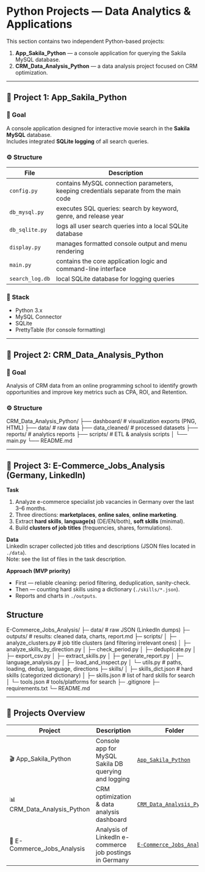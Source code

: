 #     Python Projects — Data Analytics & Applications

This section contains two independent Python-based projects:  
1. **App_Sakila_Python** — a console application for querying the Sakila MySQL database.  
2. **CRM_Data_Analysis_Python** — a data analysis project focused on CRM optimization.

---

## 📂 Project 1: App_Sakila_Python

### 🎯 Goal
A console application designed for interactive movie search in the **Sakila MySQL** database.  
Includes integrated **SQLite logging** of all search queries.

### ⚙️ Structure
| File | Description |
|------|--------------|
| `config.py` | contains MySQL connection parameters, keeping credentials separate from the main code |
| `db_mysql.py` | executes SQL queries: search by keyword, genre, and release year |
| `db_sqlite.py` | logs all user search queries into a local SQLite database |
| `display.py` | manages formatted console output and menu rendering |
| `main.py` | contains the core application logic and command-line interface |
| `search_log.db` | local SQLite database for logging queries |

### 🧰 Stack
- Python 3.x  
- MySQL Connector  
- SQLite  
- PrettyTable (for console formatting)

---

## 📂 Project 2: CRM_Data_Analysis_Python

### 🎯 Goal
Analysis of CRM data from an online programming school to identify growth opportunities and improve key metrics such as CPA, ROI, and Retention.

### ⚙️ Structure
CRM_Data_Analysis_Python/
├── dashboard/ # visualization exports (PNG, HTML)
├── data/ # raw data
├── data_cleaned/ # processed datasets
├── reports/ # analytics reports
├── scripts/ # ETL & analysis scripts
│ └── main.py
└── README.md

---

## 📂 Project 3: E-Commerce_Jobs_Analysis (Germany, LinkedIn)

**Task**  
1) Analyze e-commerce specialist job vacancies in Germany over the last 3–6 months.  
2) Three directions: **marketplaces**, **online sales**, **online marketing**.  
3) Extract **hard skills**, **language(s)** (DE/EN/both), **soft skills** (minimal).  
4) Build **clusters of job titles** (frequencies, shares, formulations).

**Data**  
LinkedIn scraper collected job titles and descriptions (JSON files located in `./data`).  
Note: see the list of files in the task description.

**Approach (MVP priority)**  
- First — reliable cleaning: period filtering, deduplication, sanity-check.  
- Then — counting hard skills using a dictionary (`./skills/*.json`).  
- Reports and charts in `./outputs`.

## Structure

E-Commerce_Jobs_Analysis/
├─ data/                          # raw JSON (LinkedIn dumps)
├─ outputs/                       # results: cleaned data, charts, report.md
├─ scripts/
│  ├─ analyze_clusters.py         # job title clusters (and filtering irrelevant ones)
│  ├─ analyze_skills_by_direction.py
│  ├─ check_period.py
│  ├─ deduplicate.py
│  ├─ export_csv.py
│  ├─ extract_skills.py
│  ├─ generate_report.py
│  ├─ language_analysis.py
│  ├─ load_and_inspect.py
│  └─ utils.py                    # paths, loading, dedup, language, directions
├─ skills/
│  ├─ skills_dict.json            # hard skills (categorized dictionary)
│  ├─ skills.json                 # list of hard skills for search
│  └─ tools.json                  # tools/platforms for search
├─ .gitignore
├─ requirements.txt
└─ README.md

---

## 📂 Projects Overview

| Project | Description | Folder |
|----------|--------------|--------|
| 🎬 App_Sakila_Python | Console app for MySQL Sakila DB querying and logging | [`App_Sakila_Python`](./App_Sakila_Python) |
| 📊 CRM_Data_Analysis_Python | CRM optimization & data analysis dashboard | [`CRM_Data_Analysis_Python`](./CRM_Data_Analysis_Python) |
| 🛒 E-Commerce_Jobs_Analysis | Analysis of LinkedIn e-commerce job postings in Germany | [`E-Commerce_Jobs_Analysis`](./E-Commerce_Jobs_Analysis) |
